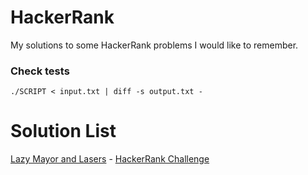 # HackerRank
My solutions to some HackerRank problems I would like to remember.

### Check tests
`./SCRIPT < input.txt | diff -s output.txt -`

# Solution List
[Lazy Mayor and Lasers](contests/101hack40/lazy-mayor-and-lasers.py) - [HackerRank Challenge](https://www.hackerrank.com/contests/101hack40/challenges/lazy-mayor-and-lasers)
